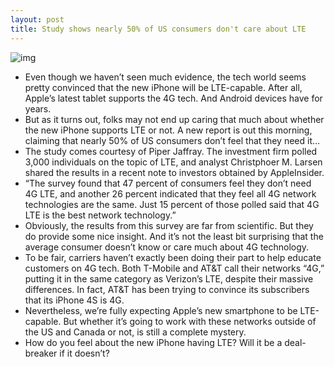 ```yaml
---
layout: post
title: Study shows nearly 50% of US consumers don't care about LTE
---
```

![img](http://media.idownloadblog.com/wp-content/uploads/2012/03/iPhone-4S-Verizon-LTE.jpg)
* Even though we haven’t seen much evidence, the tech world seems pretty convinced that the new iPhone will be LTE-capable. After all, Apple’s latest tablet supports the 4G tech. And Android devices have for years.
* But as it turns out, folks may not end up caring that much about whether the new iPhone supports LTE or not. A new report is out this morning, claiming that nearly 50% of US consumers don’t feel that they need it…
* The study comes courtesy of Piper Jaffray. The investment firm polled 3,000 individuals on the topic of LTE, and analyst Christphoer M. Larsen shared the results in a recent note to investors obtained by AppleInsider.
* “The survey found that 47 percent of consumers feel they don’t need 4G LTE, and another 26 percent indicated that they feel all 4G network technologies are the same. Just 15 percent of those polled said that 4G LTE is the best network technology.”
* Obviously, the results from this survey are far from scientific. But they do provide some nice insight. And it’s not the least bit surprising that the average consumer doesn’t know or care much about 4G technology.
* To be fair, carriers haven’t exactly been doing their part to help educate customers on 4G tech. Both T-Mobile and AT&T call their networks “4G,” putting it in the same category as Verizon’s LTE, despite their massive differences. In fact, AT&T has been trying to convince its subscribers that its iPhone 4S is 4G.
* Nevertheless, we’re fully expecting Apple’s new smartphone to be LTE-capable. But whether it’s going to work with these networks outside of the US and Canada or not, is still a complete mystery.
* How do you feel about the new iPhone having LTE? Will it be a deal-breaker if it doesn’t?

